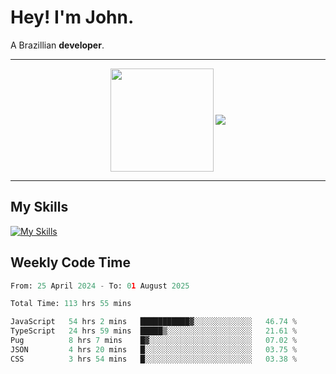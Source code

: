 # Hey! I'm John.

A Brazillian **developer**.

---

<p align="center">
  <img align="center" src="https://github-readme-stats.vercel.app/api?username=joaoiacillo&show_icons=true&locale=en" height="165" />
  <img align="center" src="https://github-readme-stats.vercel.app/api/top-langs/?username=anuraghazra&layout=compact" />
</p>

---

## My Skills

[![My Skills](https://skillicons.dev/icons?i=js,html,css,bootstrap,py,mysql,bash,linux,git,github,vscode,gamemakerstudio)](https://skillicons.dev)

## Weekly Code Time

<!--START_SECTION:waka-->

```python
From: 25 April 2024 - To: 01 August 2025

Total Time: 113 hrs 55 mins

JavaScript   54 hrs 2 mins   ███████████▓░░░░░░░░░░░░░   46.74 %
TypeScript   24 hrs 59 mins  █████▒░░░░░░░░░░░░░░░░░░░   21.61 %
Pug          8 hrs 7 mins    █▓░░░░░░░░░░░░░░░░░░░░░░░   07.02 %
JSON         4 hrs 20 mins   █░░░░░░░░░░░░░░░░░░░░░░░░   03.75 %
CSS          3 hrs 54 mins   █░░░░░░░░░░░░░░░░░░░░░░░░   03.38 %
```

<!--END_SECTION:waka-->
